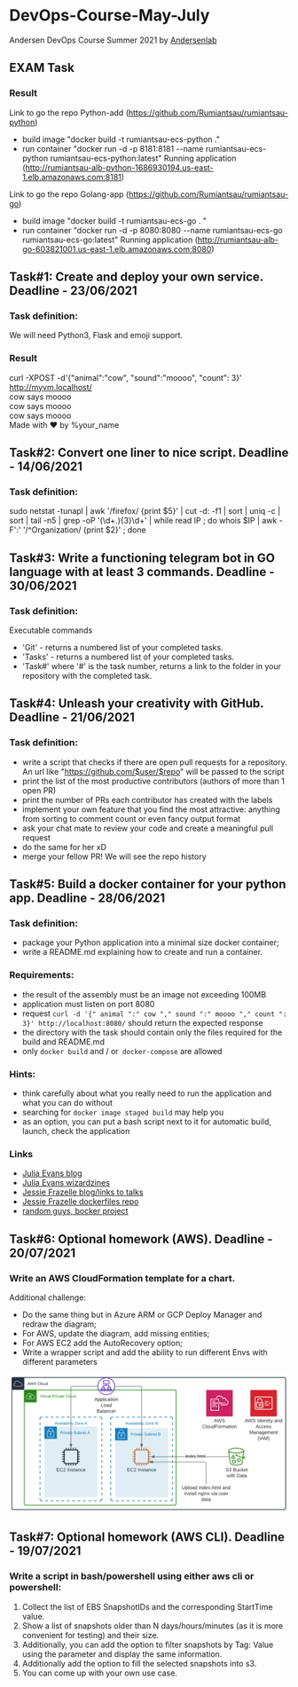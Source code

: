 # DevOps-Course-May-July
Andersen DevOps Course Summer 2021 by [Andersenlab](https://www.andersenlab.com/)

## EXAM Task
### Result
Link to go the repo Python-add
(https://github.com/Rumiantsau/rumiantsau-python)
* build image "docker build -t rumiantsau-ecs-python ."
* run container "docker run -d -p 8181:8181 --name rumiantsau-ecs-python rumiantsau-ecs-python:latest"
Running application (http://rumiantsau-alb-python-1686930194.us-east-1.elb.amazonaws.com:8181)

Link to go the repo Golang-app
(https://github.com/Rumiantsau/rumiantsau-go)
* build image "docker build -t rumiantsau-ecs-go . "
* run container "docker run -d -p 8080:8080 --name rumiantsau-ecs-go rumiantsau-ecs-go:latest"
Running application (http://rumiantsau-alb-go-603821001.us-east-1.elb.amazonaws.com:8080)

## Task#1: Create and deploy your own service. Deadline - 23/06/2021 
### Task definition:
We will need Python3, Flask and emoji support.
### Result
curl -XPOST -d'{"animal":"cow", "sound":"moooo", "count": 3}' http://myvm.localhost/  
cow says moooo  
cow says moooo  
cow says moooo  
Made with ❤️ by %your_name

## Task#2: Сonvert one liner to nice script. Deadline - 14/06/2021
### Task definition:
sudo netstat -tunapl | awk '/firefox/ {print $5}' | cut -d: -f1 | sort | uniq -c | sort | tail -n5 | grep -oP '(\d+\.){3}\d+' | while read IP ; do whois $IP | awk -F':' '/^Organization/ {print $2}' ; done

## Task#3: Write a functioning telegram bot in GO language with at least 3 commands. Deadline - 30/06/2021
### Task definition:
Executable commands
- 'Git' - returns a numbered list of your completed tasks.
- 'Tasks' - returns a numbered list of your completed tasks.
- 'Task#' where '#' is the task number, returns a link to the folder in your repository with the completed task. 

## Task#4: Unleash your creativity with GitHub. Deadline - 21/06/2021
### Task definition:
- write a script that checks if there are open pull requests for a repository. An url like "https://github.com/$user/$repo" will be passed to the script
- print the list of the most productive contributors (authors of more than 1 open PR)
- print the number of PRs each contributor has created with the labels
- implement your own feature that you find the most attractive: anything from sorting to comment count or even fancy output format
- ask your chat mate to review your code and create a meaningful pull request
- do the same for her xD
- merge your fellow PR! We will see the repo history

## Task#5: Build a docker container for your python app. Deadline - 28/06/2021
### Task definition:
- package your Python application into a minimal size docker container;
- write a README.md explaining how to create and run a container.

### Requirements:
* the result of the assembly must be an image not exceeding 100MB
* application must listen on port 8080
* request `curl -d '{" animal ":" cow "," sound ":" moooo "," count ": 3}' http://localhost:8080/` should return the expected response
* the directory with the task should contain only the files required for the build and README.md
* only `docker build` and / or` docker-compose` are allowed

### Hints:
- think carefully about what you really need to run the application and what you can do without
- searching for `docker image staged build` may help you
- as an option, you can put a bash script next to it for automatic build, launch, check the application

### Links
* [Julia Evans blog](https://jvns.ca/)
* [Julia Evans wizardzines](https://wizardzines.com/)
* [Jessie Frazelle blog/links to talks](https://blog.jessfraz.com/post/talks/#2018)
* [Jessie Frazelle dockerfiles repo](https://github.com/jessfraz/dockerfiles)
* [random guys, bocker project](https://github.com/p8952/bocker)

## Task#6: Optional homework (AWS). Deadline - 20/07/2021
### Write an AWS CloudFormation template for a chart.
Additional challenge:
- Do the same thing but in Azure ARM or GCP Deploy Manager and redraw the diagram;
- For AWS, update the diagram, add missing entities;
- For AWS EC2 add the AutoRecovery option;
- Write a wrapper script and add the ability to run different Envs with different parameters

![Image alt](https://github.com/Rumiantsau/DevOps-Course-May-July/blob/main/HT6/2021-06-23_16-03-10.png)

## Task#7: Optional homework (AWS CLI). Deadline - 19/07/2021
### Write a script in bash/powershell using either aws cli or powershell:
1. Collect the list of EBS SnapshotIDs and the corresponding StartTime value.
2. Show a list of snapshots older than N days/hours/minutes (as it is more convenient for testing) and their size.
3. Additionally, you can add the option to filter snapshots by Tag: Value using the parameter and display the same information.
4. Additionally add the option to fill the selected snapshots into s3.
5. You can come up with your own use case.